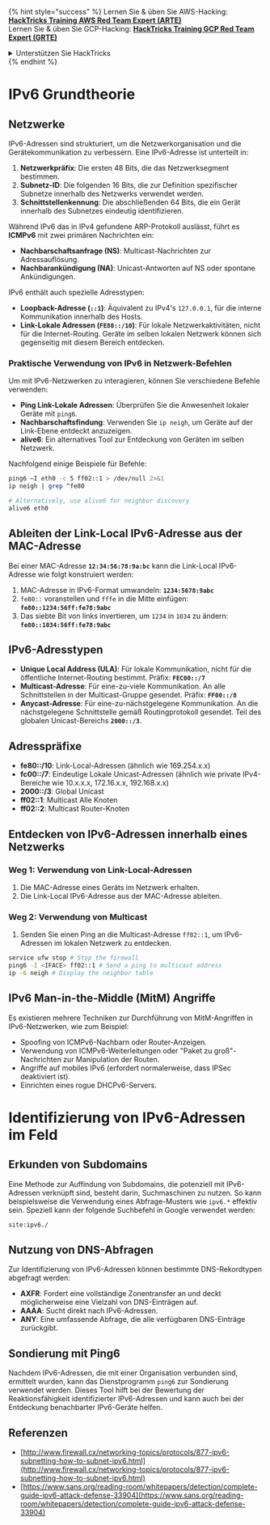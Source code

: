 {% hint style="success" %}
Lernen Sie & üben Sie AWS-Hacking: <img src="/.gitbook/assets/arte.png" alt="" data-size="line">[**HackTricks Training AWS Red Team Expert (ARTE)**](https://training.hacktricks.xyz/courses/arte)<img src="/.gitbook/assets/arte.png" alt="" data-size="line">\
Lernen Sie & üben Sie GCP-Hacking: <img src="/.gitbook/assets/grte.png" alt="" data-size="line">[**HackTricks Training GCP Red Team Expert (GRTE)**<img src="/.gitbook/assets/grte.png" alt="" data-size="line">](https://training.hacktricks.xyz/courses/grte)

<details>

<summary>Unterstützen Sie HackTricks</summary>

* Überprüfen Sie die [**Abonnementpläne**](https://github.com/sponsors/carlospolop)!
* **Treten Sie der** 💬 [**Discord-Gruppe**](https://discord.gg/hRep4RUj7f) oder der [**Telegram-Gruppe**](https://t.me/peass) bei oder **folgen** Sie uns auf **Twitter** 🐦 [**@hacktricks\_live**](https://twitter.com/hacktricks\_live)**.**
* **Teilen Sie Hacking-Tricks, indem Sie PRs an die** [**HackTricks**](https://github.com/carlospolop/hacktricks) und [**HackTricks Cloud**](https://github.com/carlospolop/hacktricks-cloud) Github-Repositorys senden.

</details>
{% endhint %}


# IPv6 Grundtheorie

## Netzwerke

IPv6-Adressen sind strukturiert, um die Netzwerkorganisation und die Gerätekommunikation zu verbessern. Eine IPv6-Adresse ist unterteilt in:

1. **Netzwerkpräfix**: Die ersten 48 Bits, die das Netzwerksegment bestimmen.
2. **Subnetz-ID**: Die folgenden 16 Bits, die zur Definition spezifischer Subnetze innerhalb des Netzwerks verwendet werden.
3. **Schnittstellenkennung**: Die abschließenden 64 Bits, die ein Gerät innerhalb des Subnetzes eindeutig identifizieren.

Während IPv6 das in IPv4 gefundene ARP-Protokoll auslässt, führt es **ICMPv6** mit zwei primären Nachrichten ein:
- **Nachbarschaftsanfrage (NS)**: Multicast-Nachrichten zur Adressauflösung.
- **Nachbarankündigung (NA)**: Unicast-Antworten auf NS oder spontane Ankündigungen.

IPv6 enthält auch spezielle Adresstypen:
- **Loopback-Adresse (`::1`)**: Äquivalent zu IPv4's `127.0.0.1`, für die interne Kommunikation innerhalb des Hosts.
- **Link-Lokale Adressen (`FE80::/10`)**: Für lokale Netzwerkaktivitäten, nicht für die Internet-Routing. Geräte im selben lokalen Netzwerk können sich gegenseitig mit diesem Bereich entdecken.

### Praktische Verwendung von IPv6 in Netzwerk-Befehlen

Um mit IPv6-Netzwerken zu interagieren, können Sie verschiedene Befehle verwenden:
- **Ping Link-Lokale Adressen**: Überprüfen Sie die Anwesenheit lokaler Geräte mit `ping6`.
- **Nachbarschaftsfindung**: Verwenden Sie `ip neigh`, um Geräte auf der Link-Ebene entdeckt anzuzeigen.
- **alive6**: Ein alternatives Tool zur Entdeckung von Geräten im selben Netzwerk.

Nachfolgend einige Beispiele für Befehle:
```bash
ping6 –I eth0 -c 5 ff02::1 > /dev/null 2>&1
ip neigh | grep ^fe80

# Alternatively, use alive6 for neighbor discovery
alive6 eth0
```
## **Ableiten der Link-Local IPv6-Adresse aus der MAC-Adresse**

Bei einer MAC-Adresse **`12:34:56:78:9a:bc`** kann die Link-Local IPv6-Adresse wie folgt konstruiert werden:

1. MAC-Adresse in IPv6-Format umwandeln: **`1234:5678:9abc`**
2. `fe80::` voranstellen und `fffe` in die Mitte einfügen: **`fe80::1234:56ff:fe78:9abc`**
3. Das siebte Bit von links invertieren, um `1234` in `1034` zu ändern: **`fe80::1034:56ff:fe78:9abc`**

## **IPv6-Adresstypen**

- **Unique Local Address (ULA)**: Für lokale Kommunikation, nicht für die öffentliche Internet-Routing bestimmt. Präfix: **`FEC00::/7`**
- **Multicast-Adresse**: Für eine-zu-viele Kommunikation. An alle Schnittstellen in der Multicast-Gruppe gesendet. Präfix: **`FF00::/8`**
- **Anycast-Adresse**: Für eine-zu-nächstgelegene Kommunikation. An die nächstgelegene Schnittstelle gemäß Routingprotokoll gesendet. Teil des globalen Unicast-Bereichs **`2000::/3`**.

## **Adresspräfixe**
- **fe80::/10**: Link-Local-Adressen (ähnlich wie 169.254.x.x)
- **fc00::/7**: Eindeutige Lokale Unicast-Adressen (ähnlich wie private IPv4-Bereiche wie 10.x.x.x, 172.16.x.x, 192.168.x.x)
- **2000::/3**: Global Unicast
- **ff02::1**: Multicast Alle Knoten
- **ff02::2**: Multicast Router-Knoten

## **Entdecken von IPv6-Adressen innerhalb eines Netzwerks**

### Weg 1: Verwendung von Link-Local-Adressen
1. Die MAC-Adresse eines Geräts im Netzwerk erhalten.
2. Die Link-Local IPv6-Adresse aus der MAC-Adresse ableiten.

### Weg 2: Verwendung von Multicast
1. Senden Sie einen Ping an die Multicast-Adresse `ff02::1`, um IPv6-Adressen im lokalen Netzwerk zu entdecken.
```bash
service ufw stop # Stop the firewall
ping6 -I <IFACE> ff02::1 # Send a ping to multicast address
ip -6 neigh # Display the neighbor table
```
## IPv6 Man-in-the-Middle (MitM) Angriffe
Es existieren mehrere Techniken zur Durchführung von MitM-Angriffen in IPv6-Netzwerken, wie zum Beispiel:

- Spoofing von ICMPv6-Nachbarn oder Router-Anzeigen.
- Verwendung von ICMPv6-Weiterleitungen oder "Paket zu groß"-Nachrichten zur Manipulation der Routen.
- Angriffe auf mobiles IPv6 (erfordert normalerweise, dass IPSec deaktiviert ist).
- Einrichten eines rogue DHCPv6-Servers.


# Identifizierung von IPv6-Adressen im Feld

## Erkunden von Subdomains
Eine Methode zur Auffindung von Subdomains, die potenziell mit IPv6-Adressen verknüpft sind, besteht darin, Suchmaschinen zu nutzen. So kann beispielsweise die Verwendung eines Abfrage-Musters wie `ipv6.*` effektiv sein. Speziell kann der folgende Suchbefehl in Google verwendet werden:
```bash
site:ipv6./
```
## Nutzung von DNS-Abfragen
Zur Identifizierung von IPv6-Adressen können bestimmte DNS-Rekordtypen abgefragt werden:
- **AXFR**: Fordert eine vollständige Zonentransfer an und deckt möglicherweise eine Vielzahl von DNS-Einträgen auf.
- **AAAA**: Sucht direkt nach IPv6-Adressen.
- **ANY**: Eine umfassende Abfrage, die alle verfügbaren DNS-Einträge zurückgibt.

## Sondierung mit Ping6
Nachdem IPv6-Adressen, die mit einer Organisation verbunden sind, ermittelt wurden, kann das Dienstprogramm `ping6` zur Sondierung verwendet werden. Dieses Tool hilft bei der Bewertung der Reaktionsfähigkeit identifizierter IPv6-Adressen und kann auch bei der Entdeckung benachbarter IPv6-Geräte helfen.


## Referenzen

* [http://www.firewall.cx/networking-topics/protocols/877-ipv6-subnetting-how-to-subnet-ipv6.html](http://www.firewall.cx/networking-topics/protocols/877-ipv6-subnetting-how-to-subnet-ipv6.html)
* [https://www.sans.org/reading-room/whitepapers/detection/complete-guide-ipv6-attack-defense-33904](https://www.sans.org/reading-room/whitepapers/detection/complete-guide-ipv6-attack-defense-33904)
